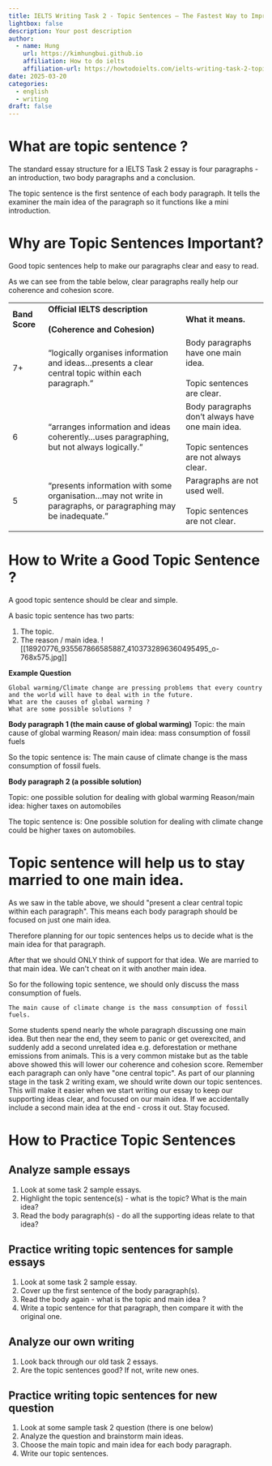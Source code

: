 ```yaml
---
title: IELTS Writing Task 2 - Topic Sentences – The Fastest Way to Improve your Score
lightbox: false
description: Your post description
author:
  - name: Hung
    url: https://kimhungbui.github.io
    affiliation: How to do ielts
    affiliation-url: https://howtodoielts.com/ielts-writing-task-2-topic-sentences/
date: 2025-03-20
categories:
  - english
  - writing
draft: false
---
```


# What are topic sentence ?
The standard essay structure for a IELTS Task 2 essay is four paragraphs - an introduction, two body paragraphs and a conclusion.

The topic sentence is the first sentence of each body paragraph.
It tells the examiner the main idea of the paragraph so it functions like a mini introduction.

# Why are Topic Sentences Important?
Good topic sentences help to make our paragraphs clear and easy to read. 

As we can see from the table below, clear paragraphs really help our coherence and cohesion score.

|                |                                                                                                               |                                                                                                |
| -------------- | ------------------------------------------------------------------------------------------------------------- | ---------------------------------------------------------------------------------------------- |
| **Band Score** | **Official IELTS description**<br><br> **(Coherence and Cohesion)**                                           | **What it means.**                                                                             |
| 7+             | “logically organises information and ideas…presents a clear central topic within each paragraph.”             | Body paragraphs have one main idea.<br><br> Topic sentences are clear.                         |
| 6              | “arranges information and ideas coherently…uses paragraphing, but not always logically.”                      | Body paragraphs don’t always have one main idea.<br><br> Topic sentences are not always clear. |
| 5              | “presents information with some organisation…may not write in paragraphs, or paragraphing may be inadequate.” | Paragraphs are not used well.<br><br> Topic sentences are not clear.                           |
|                |                                                                                                               |                                                                                                |

# How to Write a Good Topic Sentence ?

A good topic sentence should be clear and simple.

A basic topic sentence has two parts:
1. The topic.
2. The reason / main idea.
![[18920776_935567866585887_4103732896360495495_o-768x575.jpg]]

**Example Question**

	Global warming/Climate change are pressing problems that every country and the world will have to deal with in the future.
	What are the causes of global warming ?
	What are some possible solutions ?

**Body paragraph 1 (the main cause of global warming)**
Topic: the main cause of global warming
Reason/ main idea: mass consumption of fossil fuels

So the topic sentence is:
	The main cause of climate change is the mass consumption of fossil fuels.

**Body paragraph 2 (a possible solution)**

Topic: one possible solution for dealing with global warming
Reason/main idea: higher taxes on automobiles

The topic sentence is:
	One possible solution for dealing with climate change could be higher taxes on automobiles.

# Topic sentence will help us to stay married to one main idea.

As we saw in the table above, we should "present a clear central topic within each paragraph". This means each body paragraph should be focused on just one main idea.

Therefore planning for our topic sentences helps us to decide what is the main idea for that paragraph.

After that we should ONLY think of support for that idea. We are married to that main idea. We can't cheat on it with another main idea.

So for the following topic sentence, we should only discuss the mass consumption of fuels.

	The main cause of climate change is the mass consumption of fossil fuels.

Some students spend nearly the whole paragraph discussing one main idea.
But then near the end, they seem to panic or get overexcited, and suddenly add a second unrelated idea e.g. deforestation or methane emissions from animals.
This is a very common mistake but as the table above showed this will lower our coherence and cohesion score.
Remember each paragraph can only have "one central topic".
As part of our planning stage in the task 2 writing exam, we should write down our topic sentences.
This will make it easier when we start writing our essay to keep our supporting ideas clear, and focused on our main idea.
If we accidentally include a second main idea at the end - cross it out. Stay focused.


# How to Practice Topic Sentences

## Analyze sample essays
1. Look at some task 2 sample essays.
2. Highlight the topic sentence(s) - what is the topic? What is the main idea?
3. Read the body paragraph(s) - do all the supporting ideas relate to that idea?

## Practice writing topic sentences for sample essays
1. Look at some task 2 sample essay.
2. Cover up the first sentence of the body paragraph(s).
3. Read the body again - what is the topic and main idea ?
4. Write a topic sentence for that paragraph, then compare it with the original one.
## Analyze our own writing
1. Look back through our old task 2 essays.
2. Are the topic sentences good? If not, write new ones.
## Practice writing topic sentences for new question
1. Look at some sample task 2 question (there is one below)
2. Analyze the question and brainstorm main ideas.
3. Choose the main topic and main idea for each body paragraph.
4. Write our topic sentences.
